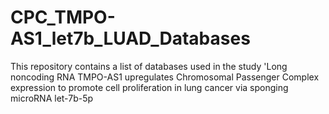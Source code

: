 # CPC_TMPO-AS1_let7b_LUAD_Databases
This repository contains a list of databases used in the study 'Long noncoding RNA TMPO-AS1 upregulates Chromosomal Passenger Complex expression to promote cell proliferation in lung cancer via sponging microRNA let-7b-5p
